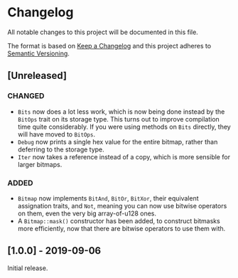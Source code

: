 # Changelog

All notable changes to this project will be documented in this file.

The format is based on [Keep a Changelog](http://keepachangelog.com/en/1.0.0/)
and this project adheres to [Semantic
Versioning](http://semver.org/spec/v2.0.0.html).

## [Unreleased]

### CHANGED

- `Bits` now does a lot less work, which is now being done instead by the
  `BitOps` trait on its storage type. This turns out to improve compilation time
  quite considerably. If you were using methods on `Bits` directly, they will
  have moved to `BitOps`.
- `Debug` now prints a single hex value for the entire bitmap, rather than
  deferring to the storage type.
- `Iter` now takes a reference instead of a copy, which is more sensible for
  larger bitmaps.

### ADDED

- `Bitmap` now implements `BitAnd`, `BitOr`, `BitXor`, their equivalent
  assignation traits, and `Not`, meaning you can now use bitwise operators on
  them, even the very big array-of-u128 ones.
- A `Bitmap::mask()` constructor has been added, to construct bitmasks more
  efficiently, now that there are bitwise operators to use them with.

## [1.0.0] - 2019-09-06

Initial release.
